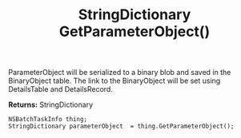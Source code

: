 ﻿---
uid: crmscript_ref_NSBatchTaskInfo_GetParameterObject
title: StringDictionary GetParameterObject()
intellisense: NSBatchTaskInfo.GetParameterObject
keywords: NSBatchTaskInfo, GetParameterObject
so.topic: reference
---

ParameterObject will be serialized to a binary blob and saved in the BinaryObject table. The link to the BinaryObject will be set using DetailsTable and DetailsRecord.

**Returns:** StringDictionary


```crmscript
NSBatchTaskInfo thing;
StringDictionary parameterObject  = thing.GetParameterObject();
```


